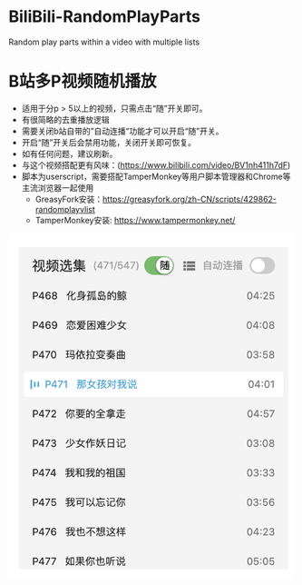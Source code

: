 # BiliBili-RandomPlayParts
Random play parts within a video with multiple lists

# B站多P视频随机播放
- 适用于分p > 5以上的视频，只需点击“随”开关即可。
- 有很简略的去重播放逻辑
- 需要关闭b站自带的”自动连播“功能才可以开启“随”开关。
- 开启“随”开关后会禁用功能，关闭开关即可恢复。
- 如有任何问题，建议刷新。
- 与这个视频搭配更有风味：(https://www.bilibili.com/video/BV1nh411h7dF)
- 脚本为userscript，需要搭配TamperMonkey等用户脚本管理器和Chrome等主流浏览器一起使用
  - GreasyFork安装：https://greasyfork.org/zh-CN/scripts/429862-randomplayvlist
  - TamperMonkey安装: https://www.tampermonkey.net/

![alt text](https://raw.githubusercontent.com/kenmingwang/BiliBili-RandomPlayParts/main/example.png)
